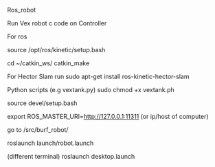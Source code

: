 Ros_robot

Run Vex robot c code on Controller 

For ros

source /opt/ros/kinetic/setup.bash

cd ~/catkin_ws/
catkin_make

For Hector Slam run
sudo apt-get install ros-kinetic-hector-slam

Python scripts (e.g vextank.py)
sudo chmod +x vextank.ph


source devel/setup.bash

export ROS_MASTER_URI=http://127.0.0.1:11311 (or ip/host of computer)

go to /src/burf_robot/

roslaunch launch/robot.launch

(different terminal)
roslaunch desktop.launch

